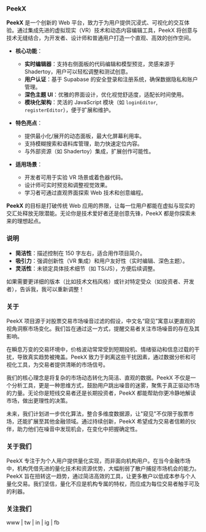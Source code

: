 ### PeekX 

**PeekX** 是一个创新的 Web 平台，致力于为用户提供沉浸式、可视化的交互体验。通过集成先进的虚拟现实（VR）技术和动态内容编辑工具，PeekX 将创意与技术无缝结合，为开发者、设计师和普通用户打造一个直观、高效的创作空间。

- **核心功能**：
  - **实时编辑器**：支持右侧面板的代码编辑和模型预览，灵感来源于 Shadertoy，用户可以轻松调整和测试创意。
  - **用户认证**：基于 Supabase 的安全登录和注册系统，确保数据隐私和账户管理。
  - **深色主题 UI**：优雅的界面设计，优化视觉舒适度，适配长时间使用。
  - **模块化架构**：灵活的 JavaScript 模块（如 `loginEditor`, `registerEditor`），便于扩展和维护。

- **特色亮点**：
  - 提供最小化/展开的动态面板，最大化屏幕利用率。
  - 支持模糊搜索和语料库管理，助力快速定位内容。
  - 与外部资源（如 Shadertoy）集成，扩展创作可能性。

- **适用场景**：
  - 开发者可用于实验 VR 场景或着色器代码。
  - 设计师可实时预览和调整视觉效果。
  - 学习者可通过直观界面探索 Web 技术和创意编程。

**PeekX** 的目标是打破传统 Web 应用的界限，让每一位用户都能在虚拟与现实的交汇处释放无限潜能。无论你是技术爱好者还是创意先锋，PeekX 都是你探索未来的理想起点。

### 说明
- **简洁性**：描述控制在 150 字左右，适合用作项目简介。
- **吸引力**：强调创新性（VR 集成）和用户友好性（实时编辑、深色主题）。
- **灵活性**：未锁定具体技术细节（如 TS/JS），方便后续调整。

如果需要更详细的版本（比如技术文档风格）或针对特定受众（如投资者、开发者），告诉我，我可以重新调整！

### 关于

PeekX 项目源于对股票交易市场噪音过滤的假设，中文名“窥见”寓意以更直观的视角洞察市场变化。我们旨在通过这一方式，提醒交易者关注市场噪音的存在及其影响。

在瞬息万变的交易环境中，价格波动常常受到短期投机、情绪驱动和信息过载的干扰，导致真实趋势被掩盖。PeekX 致力于剥离这些干扰因素，通过数据分析和可视化工具，为交易者提供清晰的市场信号。

我们的核心理念是将复杂的市场动态转化为简洁、直观的数据。PeekX 不仅是一个分析工具，更是一种思维方式，鼓励用户跳出噪音的迷雾，聚焦于真正驱动市场的力量。无论你是短线交易者还是长期投资者，PeekX 都能帮助你更冷静地解读市场，做出更理性的决策。

未来，我们计划进一步优化算法，整合多维度数据源，让"窥见"不仅限于股票市场，还能扩展至其他金融领域。通过持续创新，PeekX 希望成为交易者信赖的伙伴，助力他们在噪音中发现机会，在变化中把握确定性。

### 关于我们

PeekX 专注于为个人用户提供量化实现，而非面向机构用户。在当今金融市场中，机构凭借先进的量化技术和资源优势，大幅削弱了散户捕捉市场机会的能力。PeekX 旨在扭转这一趋势，通过简洁高效的工具，让更多散户以低成本参与个人量化交易。我们坚信，量化不应是机构专属的特权，而应成为每位交易者触手可及的利器。

### 关注我们

www | tw | in | ig | fb
